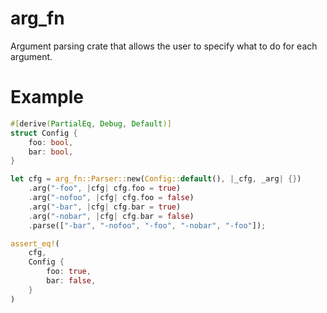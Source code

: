 # arg_fn

Argument parsing crate that allows the user to specify what to do for each argument.

# Example

```rs
#[derive(PartialEq, Debug, Default)]
struct Config {
    foo: bool,
    bar: bool,
}

let cfg = arg_fn::Parser::new(Config::default(), |_cfg, _arg| {})
    .arg("-foo", |cfg| cfg.foo = true)
    .arg("-nofoo", |cfg| cfg.foo = false)
    .arg("-bar", |cfg| cfg.bar = true)
    .arg("-nobar", |cfg| cfg.bar = false)
    .parse(["-bar", "-nofoo", "-foo", "-nobar", "-foo"]);

assert_eq!(
    cfg,
    Config {
        foo: true,
        bar: false,
    }
)
```
